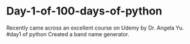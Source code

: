 # Day-1-of-100-days-of-python
Recently came across an excellent course on Udemy by Dr. Angela Yu. #day1 of python
Created a band name generator.
